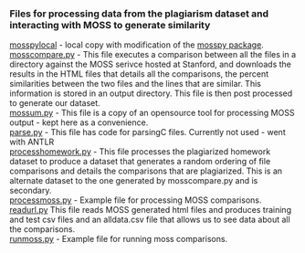 ### Files for processing data from the plagiarism dataset and interacting with MOSS to generate similarity

[mosspylocal](./mosspylocal) - local copy with modification of the [mosspy package](https://github.com/soachishti/moss.py).<br>
[mosscompare.py](./mosscompare.py) - This file executes a comparison between all the files in a directory against the MOSS serivce hosted at Stanford, and downloads the results in the HTML files that details all the comparisons, the percent similarities between the two files and the lines that are similar. This information is stored in an output directory. This file is then post processed to generate our dataset.<br>
[mossum.py](./mossum.py) - This file is a copy of an opensource tool for processing MOSS output - kept here as a convenience. <br> 
[parse.py](./parse.py) - This file has code for  parsingC files. Currently not used - went with ANTLR<br>
[processhomework.py](./[processhomework.py) - This file processes the plagiarized homework dataset to produce a dataset that generates a random ordering of file comparisons and details the comparisons that are plagiarized. This is an alternate dataset to the one generated by mosscompare.py and is secondary.  <br>
[processmoss.py](./processmoss.py) - Example file for processing MOSS comparisons.<br>
[readurl.py](./readurl.py) This file reads MOSS generated html files and produces training and test csv files and an alldata.csv file that allows us to see data about all the comparisons. <br>
[runmoss.py](./runmoss.py) - Example file for running moss comparisons. <br>

